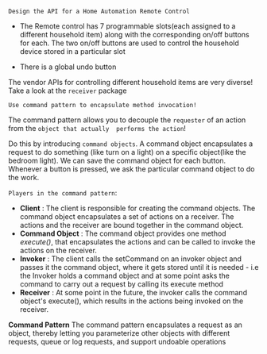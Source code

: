 `Design the API for a Home Automation Remote Control`

- The Remote control has 7 programmable slots(each assigned to a different household item)
along with the corresponding on/off buttons for each. The two on/off buttons are used to 
control the household device stored in a particular slot  

- There is a global undo button

The vendor APIs for controlling different household items are very diverse!
Take a look at the `receiver` package 

`Use command pattern to encapsulate method invocation!`

The command pattern allows you to decouple the `requester` of an action from the `object that actually 
performs the action`!

Do this by introducing `command objects`. A command object encapsulates a request to do something
(like turn on a light) on a specific object(like the bedroom light). We can save the command object 
for each button. Whenever a button is pressed, we ask the particular command object to do the work.

`Players in the command pattern`:

- __Client__ : The client is responsible for creating the command objects. The command object encapsulates
a set of actions on a receiver. The actions and the receiver are bound together in the command object.
- __Command Object__ : The command object provides one method _execute()_, that encapsulates the actions
and can be called to invoke the actions on the receiver.
- __Invoker__ : The client calls the setCommand on an invoker object and passes it the command object,
where it gets stored until it is needed - i.e the Invoker holds a command object and at some point
asks the command to carry out a request by calling its execute method 
- __Receiver__ : At some point in the future, the invoker calls the command object's execute(), which
results in the actions being invoked on the receiver.    

**Command Pattern**
The command pattern encapsulates a request as an object, thereby letting you parameterize other objects
with different requests, queue or log requests, and support undoable operations